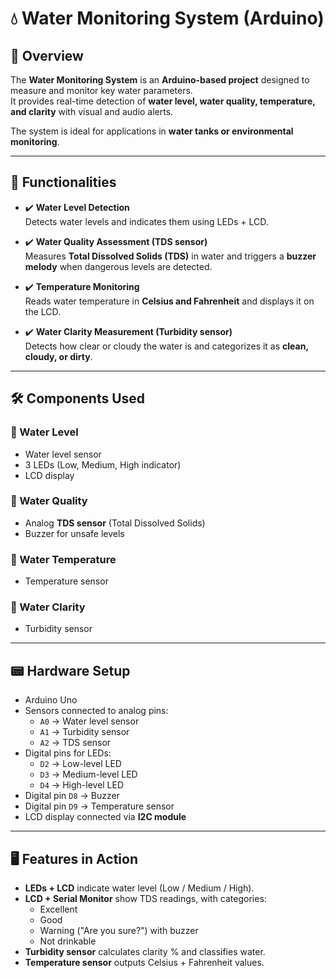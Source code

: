 # 💧 Water Monitoring System (Arduino)

## 📖 Overview
The **Water Monitoring System** is an **Arduino-based project** designed to measure and monitor key water parameters.  
It provides real-time detection of **water level, water quality, temperature, and clarity** with visual and audio alerts.  

The system is ideal for applications in **water tanks or environmental monitoring**.  

---

## 🚀 Functionalities
- ✔️ **Water Level Detection**  
   Detects water levels and indicates them using LEDs + LCD.  

- ✔️ **Water Quality Assessment (TDS sensor)**  
   Measures **Total Dissolved Solids (TDS)** in water and triggers a **buzzer melody** when dangerous levels are detected.  

- ✔️ **Temperature Monitoring**  
   Reads water temperature in **Celsius and Fahrenheit** and displays it on the LCD.  

- ✔️ **Water Clarity Measurement (Turbidity sensor)**  
   Detects how clear or cloudy the water is and categorizes it as **clean, cloudy, or dirty**.  

---

## 🛠️ Components Used

### 🔹 Water Level
- Water level sensor 
- 3 LEDs (Low, Medium, High indicator)  
- LCD display  

### 🔹 Water Quality
- Analog **TDS sensor** (Total Dissolved Solids)  
- Buzzer for unsafe levels  

### 🔹 Water Temperature
- Temperature sensor 

### 🔹 Water Clarity
- Turbidity sensor 

---

## 📟 Hardware Setup
- Arduino Uno 
- Sensors connected to analog pins:  
  - `A0` → Water level sensor  
  - `A1` → Turbidity sensor  
  - `A2` → TDS sensor  
- Digital pins for LEDs:  
  - `D2` → Low-level LED  
  - `D3` → Medium-level LED  
  - `D4` → High-level LED  
- Digital pin `D8` → Buzzer  
- Digital pin `D9` → Temperature sensor 
- LCD display connected via **I2C module**  

---

## 🖥️ Features in Action
- **LEDs + LCD** indicate water level (Low / Medium / High).  
- **LCD + Serial Monitor** show TDS readings, with categories:  
  - Excellent  
  - Good  
  - Warning ("Are you sure?") with buzzer  
  - Not drinkable  
- **Turbidity sensor** calculates clarity % and classifies water.  
- **Temperature sensor** outputs Celsius + Fahrenheit values.  
